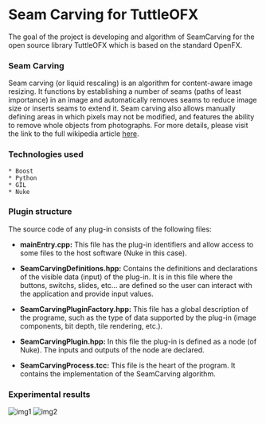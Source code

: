 # Seam Carving for TuttleOFX

The goal of the project is developing and algorithm of SeamCarving for the open source library TuttleOFX which is based on the standard OpenFX.

### Seam Carving

Seam carving (or liquid rescaling) is an algorithm for content-aware image resizing. It functions by establishing a number of seams (paths of least importance) in an image and automatically removes seams to reduce image size or inserts seams to extend it. Seam carving also allows manually defining areas in which pixels may not be modified, and features the ability to remove whole objects from photographs. For more details, please visit the link to the full wikipedia article [here](https://en.wikipedia.org/wiki/Seam_carving).

### Technologies used

	* Boost
	* Python
	* GIL
	* Nuke

### Plugin structure

The source code of any plug-in consists of the following files:

* **mainEntry.cpp:** This file has the plug-in identifiers and allow access to some files to the host software (Nuke in this case).

* **SeamCarvingDefinitions.hpp:** Contains the definitions and declarations of the visible data (input) of the plug-in. It is in this file where the buttons, switchs, slides, etc... are defined so the user can interact with the application and provide input values.

* **SeamCarvingPluginFactory.hpp:** This file has a global description of the programe, such as the type of data supported by the plug-in (image components, bit depth, tile rendering, etc.).

* **SeamCarvingPlugin.hpp:** In this file the plug-in is defined as a node (of Nuke). The inputs and outputs of the node are declared.

* **SeamCarvingProcess.tcc:** This file is the heart of the program. It contains the implementation of the SeamCarving algorithm.

### Experimental results

![img1](https://s19.postimg.org/eo6xx0woj/seam_carving_results_1.png)
![img2](https://s19.postimg.org/ezoe9sd4j/seam_carving_results_2.png)